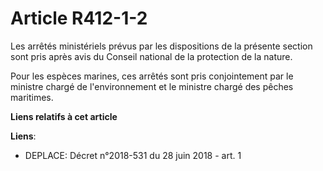 # Article R412-1-2

Les arrêtés ministériels prévus par les dispositions de la présente section sont pris après avis du Conseil national de la
protection de la nature.

Pour les espèces marines, ces arrêtés sont pris conjointement par le ministre chargé de l'environnement et le ministre chargé
des pêches maritimes.

**Liens relatifs à cet article**

**Liens**:

  - DEPLACE: Décret n°2018-531 du 28 juin 2018 - art. 1
